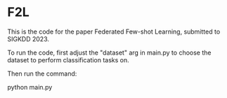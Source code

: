 # F2L

This is the code for the paper Federated Few-shot Learning, submitted to SIGKDD 2023. 

To run the code, first adjust the "dataset" arg in main.py to choose the dataset to perform classification tasks on.

Then run the command:

python main.py

